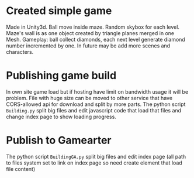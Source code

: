 # Created simple game
Made in Unity3d. Ball move inside maze. Random skybox for each level. Maze's wall is as one object created by triangle planes merged in one Mesh. Gameplay: ball collect diamonds, each next level generate diamond number incremented by one. In future may be add more scenes and characters.

# Publishing game build
In own site game load but if hosting have limit on bandwidth usage it will be problem. File with huge size can be moved to other service that have CORS-allowed api for download and split by more parts. The python script `Building.py` split big files and edit javascript code that load that files and change index page to show loading progress.

# Publish to Gamearter
The python script `BuildingGA.py` split big files and edit index page (all path to files system set to link on index page so need create element that load file content)
